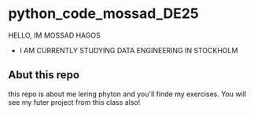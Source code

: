 # python_code_mossad_DE25

HELLO, IM MOSSAD HAGOS

- I AM CURRENTLY STUDYING DATA ENGINEERING IN STOCKHOLM

## Abut this repo
this repo is about me lering phyton and you'll finde my exercises.
You will see my futer project from this class also!

